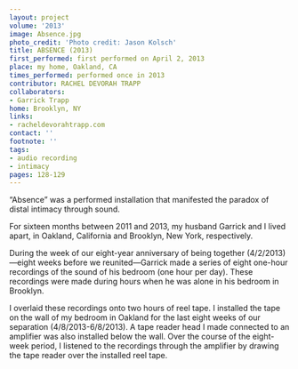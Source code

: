 ```yaml
---
layout: project
volume: '2013'
image: Absence.jpg
photo_credit: 'Photo credit: Jason Kolsch'
title: ABSENCE (2013)
first_performed: first performed on April 2, 2013
place: my home, Oakland, CA
times_performed: performed once in 2013
contributor: RACHEL DEVORAH TRAPP
collaborators:
- Garrick Trapp
home: Brooklyn, NY
links:
- racheldevorahtrapp.com
contact: ''
footnote: ''
tags:
- audio recording
- intimacy
pages: 128-129
---
```


“Absence” was a performed installation that manifested the paradox of distal intimacy through sound.

For  sixteen months between 2011 and 2013, my husband Garrick and I lived apart, in Oakland, California and Brooklyn, New York, respectively.

During the week of our eight-year anniversary of being together (4/2/2013)—eight weeks before we reunited—Garrick made a series of eight one-hour recordings of the sound of his bedroom (one hour per day). These recordings were made during hours when he was alone in his bedroom in Brooklyn.

I overlaid these recordings onto two hours of reel tape. I installed the tape on the wall of my bedroom in Oakland for the last eight weeks of our separation (4/8/2013-6/8/2013). A tape reader head I made connected to an amplifier was also installed below the wall. Over the course of the eight-week period, I listened to the recordings through the amplifier by drawing the tape reader over the installed reel tape.

